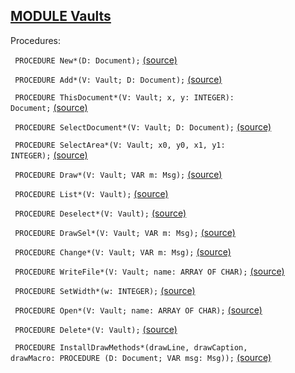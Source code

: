 
## [MODULE Vaults](https://github.com/io-core/Crypto/blob/main/Vaults.Mod)

Procedures:


<code>  PROCEDURE New*(D: Document);</code> [(source)](https://github.com/io-core/Crypto/blob/main/Vaults.Mod#L80)


<code>  PROCEDURE Add*(V: Vault; D: Document);</code> [(source)](https://github.com/io-core/Crypto/blob/main/Vaults.Mod#L84)


<code>  PROCEDURE ThisDocument*(V: Vault; x, y: INTEGER): Document;</code> [(source)](https://github.com/io-core/Crypto/blob/main/Vaults.Mod#L89)


<code>  PROCEDURE SelectDocument*(V: Vault; D: Document);</code> [(source)](https://github.com/io-core/Crypto/blob/main/Vaults.Mod#L96)


<code>  PROCEDURE SelectArea*(V: Vault; x0, y0, x1, y1: INTEGER);</code> [(source)](https://github.com/io-core/Crypto/blob/main/Vaults.Mod#L101)


<code>  PROCEDURE Draw*(V: Vault; VAR m: Msg);</code> [(source)](https://github.com/io-core/Crypto/blob/main/Vaults.Mod#L115)


<code>  PROCEDURE List*(V: Vault);</code> [(source)](https://github.com/io-core/Crypto/blob/main/Vaults.Mod#L122)


<code>  PROCEDURE Deselect*(V: Vault);</code> [(source)](https://github.com/io-core/Crypto/blob/main/Vaults.Mod#L137)


<code>  PROCEDURE DrawSel*(V: Vault; VAR m: Msg);</code> [(source)](https://github.com/io-core/Crypto/blob/main/Vaults.Mod#L143)


<code>  PROCEDURE Change*(V: Vault; VAR m: Msg);</code> [(source)](https://github.com/io-core/Crypto/blob/main/Vaults.Mod#L152)


<code>  PROCEDURE WriteFile*(V: Vault; name: ARRAY OF CHAR);</code> [(source)](https://github.com/io-core/Crypto/blob/main/Vaults.Mod#L163)


<code>  PROCEDURE SetWidth*(w: INTEGER);</code> [(source)](https://github.com/io-core/Crypto/blob/main/Vaults.Mod#L171)


<code>  PROCEDURE Open*(V: Vault; name: ARRAY OF CHAR);</code> [(source)](https://github.com/io-core/Crypto/blob/main/Vaults.Mod#L176)


<code>  PROCEDURE Delete*(V: Vault);</code> [(source)](https://github.com/io-core/Crypto/blob/main/Vaults.Mod#L193)


<code>  PROCEDURE InstallDrawMethods*(drawLine, drawCaption, drawMacro: PROCEDURE (D: Document; VAR msg: Msg));</code> [(source)](https://github.com/io-core/Crypto/blob/main/Vaults.Mod#L212)

